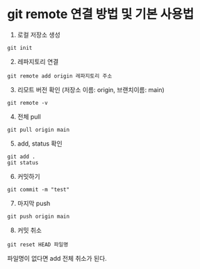 # git remote 연결 방법 및 기본 사용법

1. 로컬 저장소 생성

```
git init
```

2. 레파지토리 연결

```
git remote add origin 레파지토리 주소
```

3. 리모트 버전 확인 (저장소 이름: origin, 브랜치이름: main)

```
git remote -v
```

4. 전체 pull

```
git pull origin main
```

5. add, status 확인

```
git add .
git status
```

6. 커밋하기

```
git commit -m "test"
```

7. 마지막 push

```
git push origin main
```

8. 커밋 취소
```
git reset HEAD 파일명
```
파일명이 없다면 add 전체 취소가 된다.
